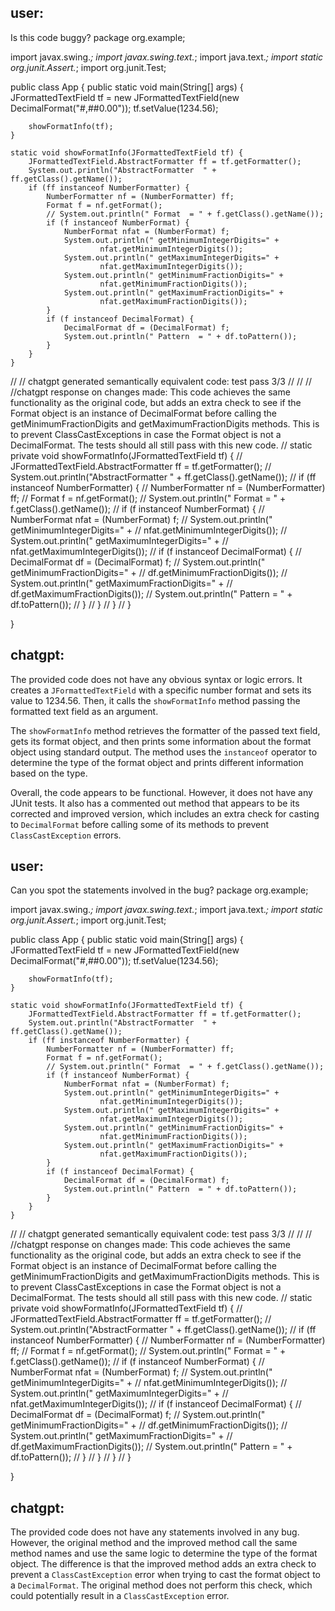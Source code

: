 

## user: 

Is this code buggy?
package org.example;

import javax.swing.*;
import javax.swing.text.*;
import java.text.*;
import static org.junit.Assert.*;
import org.junit.Test;

public class App {
    public static void main(String[] args) {
        JFormattedTextField tf = new JFormattedTextField(new DecimalFormat("#,##0.00"));
        tf.setValue(1234.56);

        showFormatInfo(tf);
    }

    static void showFormatInfo(JFormattedTextField tf) {
        JFormattedTextField.AbstractFormatter ff = tf.getFormatter();
        System.out.println("AbstractFormatter  " + ff.getClass().getName());
        if (ff instanceof NumberFormatter) {
            NumberFormatter nf = (NumberFormatter) ff;
            Format f = nf.getFormat();
            // System.out.println(" Format  = " + f.getClass().getName());
            if (f instanceof NumberFormat) {
                NumberFormat nfat = (NumberFormat) f;
                System.out.println(" getMinimumIntegerDigits=" +
                        nfat.getMinimumIntegerDigits());
                System.out.println(" getMaximumIntegerDigits=" +
                        nfat.getMaximumIntegerDigits());
                System.out.println(" getMinimumFractionDigits=" +
                        nfat.getMinimumFractionDigits());
                System.out.println(" getMaximumFractionDigits=" +
                        nfat.getMaximumFractionDigits());
            }
            if (f instanceof DecimalFormat) {
                DecimalFormat df = (DecimalFormat) f;
                System.out.println(" Pattern  = " + df.toPattern());
            }
        }
    }


//    // chatgpt generated  semantically equivalent code: test pass 3/3
//    //
//    //chatgpt response on changes made: This code achieves the same functionality as the original code, but adds an extra check to see if the Format object is an instance of DecimalFormat before calling the getMinimumFractionDigits and getMaximumFractionDigits methods. This is to prevent ClassCastExceptions in case the Format object is not a DecimalFormat. The tests should all still pass with this new code.
//    static private void showFormatInfo(JFormattedTextField tf) {
//        JFormattedTextField.AbstractFormatter ff = tf.getFormatter();
//        System.out.println("AbstractFormatter  " + ff.getClass().getName());
//        if (ff instanceof NumberFormatter) {
//            NumberFormatter nf = (NumberFormatter) ff;
//            Format f = nf.getFormat();
//            System.out.println(" Format  = " + f.getClass().getName());
//            if (f instanceof NumberFormat) {
//                NumberFormat nfat = (NumberFormat) f;
//                System.out.println(" getMinimumIntegerDigits=" +
//                        nfat.getMinimumIntegerDigits());
//                System.out.println(" getMaximumIntegerDigits=" +
//                        nfat.getMaximumIntegerDigits());
//                if (f instanceof DecimalFormat) {
//                    DecimalFormat df = (DecimalFormat) f;
//                    System.out.println(" getMinimumFractionDigits=" +
//                            df.getMinimumFractionDigits());
//                    System.out.println(" getMaximumFractionDigits=" +
//                            df.getMaximumFractionDigits());
//                    System.out.println(" Pattern  = " + df.toPattern());
//                }
//            }
//        }
//    }



}

## chatgpt: 

The provided code does not have any obvious syntax or logic errors. It creates a `JFormattedTextField` with a specific number format and sets its value to 1234.56. Then, it calls the `showFormatInfo` method passing the formatted text field as an argument. 

The `showFormatInfo` method retrieves the formatter of the passed text field, gets its format object, and then prints some information about the format object using standard output. The method uses the `instanceof` operator to determine the type of the format object and prints different information based on the type.

Overall, the code appears to be functional. However, it does not have any JUnit tests. It also has a commented out method that appears to be its corrected and improved version, which includes an extra check for casting to `DecimalFormat` before calling some of its methods to prevent `ClassCastException` errors.

## user: 

Can you spot the statements involved in the bug?
package org.example;

import javax.swing.*;
import javax.swing.text.*;
import java.text.*;
import static org.junit.Assert.*;
import org.junit.Test;

public class App {
    public static void main(String[] args) {
        JFormattedTextField tf = new JFormattedTextField(new DecimalFormat("#,##0.00"));
        tf.setValue(1234.56);

        showFormatInfo(tf);
    }

    static void showFormatInfo(JFormattedTextField tf) {
        JFormattedTextField.AbstractFormatter ff = tf.getFormatter();
        System.out.println("AbstractFormatter  " + ff.getClass().getName());
        if (ff instanceof NumberFormatter) {
            NumberFormatter nf = (NumberFormatter) ff;
            Format f = nf.getFormat();
            // System.out.println(" Format  = " + f.getClass().getName());
            if (f instanceof NumberFormat) {
                NumberFormat nfat = (NumberFormat) f;
                System.out.println(" getMinimumIntegerDigits=" +
                        nfat.getMinimumIntegerDigits());
                System.out.println(" getMaximumIntegerDigits=" +
                        nfat.getMaximumIntegerDigits());
                System.out.println(" getMinimumFractionDigits=" +
                        nfat.getMinimumFractionDigits());
                System.out.println(" getMaximumFractionDigits=" +
                        nfat.getMaximumFractionDigits());
            }
            if (f instanceof DecimalFormat) {
                DecimalFormat df = (DecimalFormat) f;
                System.out.println(" Pattern  = " + df.toPattern());
            }
        }
    }


//    // chatgpt generated  semantically equivalent code: test pass 3/3
//    //
//    //chatgpt response on changes made: This code achieves the same functionality as the original code, but adds an extra check to see if the Format object is an instance of DecimalFormat before calling the getMinimumFractionDigits and getMaximumFractionDigits methods. This is to prevent ClassCastExceptions in case the Format object is not a DecimalFormat. The tests should all still pass with this new code.
//    static private void showFormatInfo(JFormattedTextField tf) {
//        JFormattedTextField.AbstractFormatter ff = tf.getFormatter();
//        System.out.println("AbstractFormatter  " + ff.getClass().getName());
//        if (ff instanceof NumberFormatter) {
//            NumberFormatter nf = (NumberFormatter) ff;
//            Format f = nf.getFormat();
//            System.out.println(" Format  = " + f.getClass().getName());
//            if (f instanceof NumberFormat) {
//                NumberFormat nfat = (NumberFormat) f;
//                System.out.println(" getMinimumIntegerDigits=" +
//                        nfat.getMinimumIntegerDigits());
//                System.out.println(" getMaximumIntegerDigits=" +
//                        nfat.getMaximumIntegerDigits());
//                if (f instanceof DecimalFormat) {
//                    DecimalFormat df = (DecimalFormat) f;
//                    System.out.println(" getMinimumFractionDigits=" +
//                            df.getMinimumFractionDigits());
//                    System.out.println(" getMaximumFractionDigits=" +
//                            df.getMaximumFractionDigits());
//                    System.out.println(" Pattern  = " + df.toPattern());
//                }
//            }
//        }
//    }



}

## chatgpt: 

The provided code does not have any statements involved in any bug. However, the original method and the improved method call the same method names and use the same logic to determine the type of the format object. The difference is that the improved method adds an extra check to prevent a `ClassCastException` error when trying to cast the format object to a `DecimalFormat`. The original method does not perform this check, which could potentially result in a `ClassCastException` error.
